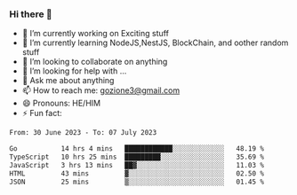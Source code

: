### Hi there 👋

<!--
**charlieScript/charlieScript** is a ✨ _special_ ✨ repository because its `README.md` (this file) appears on your GitHub profile.

Here are some ideas to get you started: -->

- 🔭 I’m currently working on Exciting stuff
- 🌱 I’m currently learning NodeJS,NestJS, BlockChain, and oother random stuff
- 👯 I’m looking to collaborate on anything
- 🤔 I’m looking for help with ...
- 💬 Ask me about anything
- 📫 How to reach me: gozione3@gmail.com
- 😄 Pronouns: HE/HIM
- ⚡ Fun fact: 
<!--START_SECTION:waka-->

```txt
From: 30 June 2023 - To: 07 July 2023

Go           14 hrs 4 mins   ████████████░░░░░░░░░░░░░   48.19 %
TypeScript   10 hrs 25 mins  █████████░░░░░░░░░░░░░░░░   35.69 %
JavaScript   3 hrs 13 mins   ██▓░░░░░░░░░░░░░░░░░░░░░░   11.03 %
HTML         43 mins         ▓░░░░░░░░░░░░░░░░░░░░░░░░   02.50 %
JSON         25 mins         ▒░░░░░░░░░░░░░░░░░░░░░░░░   01.45 %
```

<!--END_SECTION:waka-->
